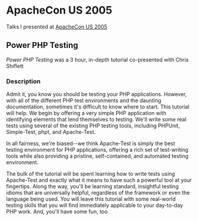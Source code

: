 # ApacheCon US 2005

Talks I presented at [ApacheCon US 2005](http://www.apachecon.com/2005/US/html/sessions.html)

## Power PHP Testing

*Power PHP Testing* was a 3 hour, in-depth tutorial co-presented with Chris Shiflett

### Description

Admit it, you know you should be testing your PHP applications. However, with all of the different PHP test environments and the daunting documentation, sometimes it's difficult to know where to start. This tutorial will help. We begin by offering a very simple PHP application with identifying elements that lend themselves to testing. We'll write some real tests using several of the existing PHP testing tools, including PHPUnit, Simple-Test, phpt, and Apache-Test.

In all fairness, we're biased--we think Apache-Test is simply the best testing environment for PHP applications, offering a rich set of test-writing tools while also providing a pristine, self-contained, and automated testing environment.

The bulk of the tutorial will be spent learning how to write tests using Apache-Test and exactly what it means to have such a powerful tool at your fingertips. Along the way, you'll be learning standard, insightful testing idioms that are universally helpful, regardless of the framework or even the language being used. You will leave this tutorial with some real-world testing skills that you will find immediately applicable to your day-to-day PHP work. And, you'll have some fun, too.

